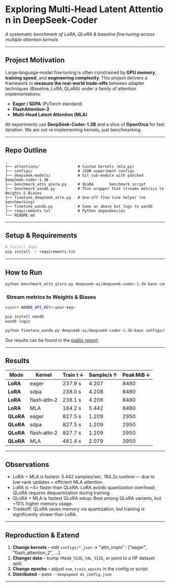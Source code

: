 # Exploring Multi‑Head Latent Attention in DeepSeek‑Coder
*A systematic benchmark of LoRA, QLoRA & baseline fine‑tuning across multiple attention kernels*

---

## Project Motivation
Large‑language‑model fine‑tuning is often constrained by **GPU memory**, **training speed**, and **engineering complexity**. This project delivers a framework to **measure the real‑world trade‑offs** between adapter techniques (Baseline, LoRA, QLoRA) under a family of attention implementations:

* **Eager / SDPA** (PyTorch standard)
* **FlashAttention‑2**
* **Multi‑Head Latent Attention (MLA)**

All experiments use **DeepSeek‑Coder‑1.3B** and a slice of **OpenOrca** for fast iteration. We are *not* re‑implementing kernels, just benchmarking.

---

## Repo Outline
```text
.
├── attentions/                 # Custom kernels (mla.py)
├── configs/                    # JSON experiment configs
├── deepseek‑models/            # Git sub‑module with patched DeepSeek‑Coder‑1.3B
├── benchmark_attn_qlora.py     # QLoRA       benchmark script
├── benchmark_wandb.py          # Thin wrapper that streams metrics to Weights & Biases
├── finetune_deepseek_attn.py   # One‑off fine‑tune helper (no benchmarking)
├── finetune_wandb.py           # Same as above but logs to wandb
├── requirements.txt            # Python dependencies
└── README.md                   
```

---

## Setup & Requirements
```bash
# Install deps
pip install -r requirements.txt
```

---

## How to Run
```bash
python benchmark_attn_qlora.py deepseek-ai/deepseek-coder-1.3b-base configs/test.json runs/bench
```

###  Stream metrics to Weights & Biases
```bash
export WANDB_API_KEY=<your‑key>

pip install wandb
wandb login

python finetune_wandb.py deepseek-ai/deepseek-coder-1.3b-base configs/test.json runs/bench
```
Our results can be found in the [public report](https://api.wandb.ai/links/louiszh-columbia-university/5mknyy8s).

---

## Results
| Mode      | Kernel            | Train t ↓ | Sample/s ↑ | Peak MiB ↓ | 
|-----------|-------------------|-----------|------------|------------|
| **LoRA**  | eager             | 237.9 s    | 4.207      | 8480       |
| **LoRA**  | sdpa              | 238.0 s    | 4.208      | 8480       |
| **LoRA**  | flash‑attn‑2      | 238.1 s    | 4.206      | 8480       |
| **LoRA**  | MLA               | 184.2 s    | 5.442      | 8480       |
| **QLoRA** | eager             | 827.5 s    | 1.209      | 2950       |
| **QLoRA** | sdpa              | 827.5 s    | 1.209      | 2950       |
| **QLoRA** | flash‑attn‑2      | 827.7 s    | 1.209      | 2950       |
| **QLoRA** | MLA               | 481.4 s    | 2.079      | 3950       |

---

## Observations
* LoRA + MLA is fastest: 5.442 samples/sec, 184.2s runtime — due to low-rank updates + efficient MLA attention.
* LoRA is ~4× faster than QLoRA: LoRA avoids quantization overhead; QLoRA requires dequantization during training.
* QLoRA + MLA is fastest QLoRA setup: Best among QLoRA variants, but ~15% higher memory usage.
* Tradeoff: QLoRA saves memory via quantization, but training is significantly slower than LoRA.

---

## Reproduction & Extend
1. **Change kernels** – edit `configs/*.json` → "attn_impls" : ["eager", "flash_attention_2", …].
2. **Changer data**    – bump `TRAIN_SIZE`, `VAL_SIZE`, or point to a HF dataset split.
3. **Change epochs**    – adjust `num_train_epochs` in the config or script.
4. **Distributed**    – pass `--deepspeed ds_config.json`

---
